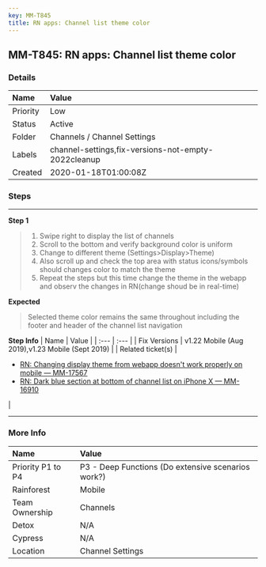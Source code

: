 ```yaml
---
key: MM-T845
title: RN apps: Channel list theme color
---
```


## MM-T845: RN apps: Channel list theme color

### Details

| Name     | Value                                               |
| :------- | :-------------------------------------------------- |
| Priority | Low                                                 |
| Status   | Active                                              |
| Folder   | Channels / Channel Settings                         |
| Labels   | channel-settings,fix-versions-not-empty-2022cleanup |
| Created  | 2020-01-18T01:00:08Z                                |

### Steps

<hr/>

**Step 1**

> <article><ol><li>Swipe right to display the list of channels</li><li>Scroll to the bottom and verify background color is uniform</li><li>Change to different theme (Settings&gt;Display&gt;Theme)</li><li>Also scroll up and check the top area with status icons/symbols should changes color to match the theme</li><li>Repeat the steps but this time change the theme in the webapp and observ the changes in RN(change shoud be in real-time)</li></ol></article>

**Expected**

> <article>Selected theme color remains the same throughout including the footer and header of the channel list navigation</article>

**Step Info**
| Name | Value |
| :--- | :--- |
| Fix Versions | v1.22 Mobile (Aug 2019),v1.23 Mobile (Sept 2019) |
| Related ticket(s) | <ul><li><a href="https://mattermost.atlassian.net/browse/MM-17567" rel="noopener noreferrer" target="_blank">RN: Changing display theme from webapp doesn't work properly on mobile — MM-17567</a></li><li><a href="https://mattermost.atlassian.net/browse/MM-16910" rel="noopener noreferrer" target="_blank">RN: Dark blue section at bottom of channel list on iPhone X — MM-16910</a></li></ul> |

<hr/>

### More Info

| Name              | Value                                              |
| :---------------- | :------------------------------------------------- |
| Priority P1 to P4 | P3 - Deep Functions (Do extensive scenarios work?) |
| Rainforest        | Mobile                                             |
| Team Ownership    | Channels                                           |
| Detox             | N/A                                                |
| Cypress           | N/A                                                |
| Location          | Channel Settings                                   |

